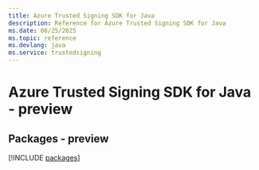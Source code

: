 ```yaml
---
title: Azure Trusted Signing SDK for Java
description: Reference for Azure Trusted Signing SDK for Java
ms.date: 08/25/2025
ms.topic: reference
ms.devlang: java
ms.service: trustedsigning
---
```

# Azure Trusted Signing SDK for Java - preview
## Packages - preview
[!INCLUDE [packages](trusted-signing-index.md)]